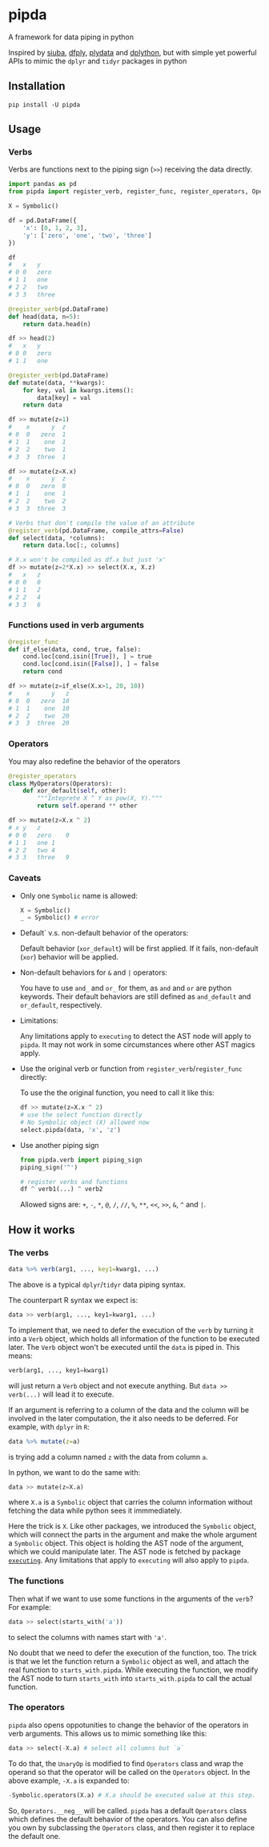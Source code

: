 # pipda

A framework for data piping in python

Inspired by [siuba][1], [dfply][2], [plydata][3] and [dplython][4], but with simple yet powerful APIs to mimic the `dplyr` and `tidyr` packages in python

## Installation
```shell
pip install -U pipda
```

## Usage

### Verbs

Verbs are functions next to the piping sign (`>>`) receiving the data directly.

```python
import pandas as pd
from pipda import register_verb, register_func, register_operators, Operators, Symbolic

X = Symbolic()

df = pd.DataFrame({
    'x': [0, 1, 2, 3],
    'y': ['zero', 'one', 'two', 'three']
})

df
# 	x	y
# 0	0	zero
# 1	1	one
# 2	2	two
# 3	3	three

@register_verb(pd.DataFrame)
def head(data, n=5):
    return data.head(n)

df >> head(2)
#   x	y
# 0	0	zero
# 1	1	one

@register_verb(pd.DataFrame)
def mutate(data, **kwargs):
    for key, val in kwargs.items():
        data[key] = val
    return data

df >> mutate(z=1)
#    x      y  z
# 0  0   zero  1
# 1  1    one  1
# 2  2    two  1
# 3  3  three  1

df >> mutate(z=X.x)
#    x      y  z
# 0  0   zero  0
# 1  1    one  1
# 2  2    two  2
# 3  3  three  3

# Verbs that don't compile the value of an attribute
@register_verb(pd.DataFrame, compile_attrs=False)
def select(data, *columns):
    return data.loc[:, columns]

# X.x won't be compiled as df.x but just 'x'
df >> mutate(z=2*X.x) >> select(X.x, X.z)
# 	x	z
# 0	0	0
# 1	1	2
# 2	2	4
# 3	3	6
```

### Functions used in verb arguments
```python
@register_func
def if_else(data, cond, true, false):
    cond.loc[cond.isin([True]), ] = true
    cond.loc[cond.isin([False]), ] = false
    return cond

df >> mutate(z=if_else(X.x>1, 20, 10))
#    x      y   z
# 0  0   zero  10
# 1  1    one  10
# 2  2    two  20
# 3  3  three  20
```

### Operators
You may also redefine the behavior of the operators
```python
@register_operators
class MyOperators(Operators):
    def xor_default(self, other):
        """Inteprete X ^ Y as pow(X, Y)."""
        return self.operand ** other

df >> mutate(z=X.x ^ 2)
# x	y	z
# 0	0	zero	0
# 1	1	one	1
# 2	2	two	4
# 3	3	three	9
```

### Caveats
- Only one `Symbolic` name is allowed:
    ```python
    X = Symbolic()
    _ = Symbolic() # error
    ```

- Default` v.s. non-default behavior of the operators:

    Default behavior (`xor_default`) will be first applied. If it fails, non-default (`xor`) behavior will be applied.

- Non-default behaviors for `&` and `|` operators:

    You have to use `and_` and `or_` for them, as `and` and `or` are python keywords.
    Their default behaviors are still defined as `and_default` and `or_default`, respectively.

- Limitations:

    Any limitations apply to `executing` to detect the AST node will apply to `pipda`. It may not work in some circumstances where other AST magics apply.

- Use the original verb or function from `register_verb`/`register_func` directly:

    To use the the original function, you need to call it like this:
    ```python
    df >> mutate(z=X.x ^ 2)
    # use the select function directly
    # No Symbolic object (X) allowed now
    select.pipda(data, 'x', 'z')
    ```

- Use another piping sign

    ```python
    from pipda.verb import piping_sign
    piping_sign('^')

    # register verbs and functions
    df ^ verb1(...) ^ verb2
    ```

    Allowed signs are: `+`, `-`, `*`, `@`, `/`, `//`, `%`, `**`, `<<`, `>>`, `&`, `^` and `|`.

## How it works
### The verbs
```R
data %>% verb(arg1, ..., key1=kwarg1, ...)
```
The above is a typical `dplyr`/`tidyr` data piping syntax.

The counterpart R syntax we expect is:
```python
data >> verb(arg1, ..., key1=kwarg1, ...)
```
To implement that, we need to defer the execution of the `verb` by turning it into a `Verb` object, which holds all information of the function to be executed later. The `Verb` object won't be executed until the `data` is piped in. This means:
```python
verb(arg1, ..., key1=kwarg1)
```
will just return a `Verb` object and not execute anything. But `data >> verb(...)` will lead it to execute.

If an argument is referring to a column of the data and the column will be involved in the later computation, the it also needs to be deferred. For example, with `dplyr` in `R`:
```R
data %>% mutate(z=a)
```
is trying add a column named `z` with the data from column `a`.

In python, we want to do the same with:
```python
data >> mutate(z=X.a)
```
where `X.a` is a `Symbolic` object that carries the column information without fetching the data while python sees it immmediately.

Here the trick is `X`. Like other packages, we introduced the `Symbolic` object, which will connect the parts in the argument and make the whole argument a `Symbolic` object. This object is holding the AST node of the argument, which we could manipulate later. The AST node is fetched by package [`executing`][5]. Any limitations that apply to `executing` will also apply to `pipda`.

### The functions
Then what if we want to use some functions in the arguments of the `verb`?
For example:
```python
data >> select(starts_with('a'))
```
to select the columns with names start with `'a'`.

No doubt that we need to defer the execution of the function, too. The trick is that we let the function return a `Symbolic` object as well, and attach the real function to `starts_with.pipda`. While executing the function, we modify the AST node to turn `starts_with` into `starts_with.pipda` to call the actual function.

### The operators
`pipda` also opens oppotunities to change the behavior of the operators in verb arguments. This allows us to mimic something like this:
```python
data >> select(-X.a) # select all columns but `a`
```

To do that, the `UnaryOp` is modified to find `Operators` class and wrap the operand so that the operator will be called on the `Operators` object. In the above example, `-X.a` is expanded to:
```python
-Symbolic.operators(X.a) # X.a should be executed value at this step.
```
So, `Operators.__neg__` will be called. `pipda` has a default `Operators` class which defines the default behavior of the operators. You can also define you own by subclassing the `Operators` class, and then register it to replace the default one.


[1]: https://github.com/machow/siuba
[2]: https://github.com/kieferk/dfply
[3]: https://github.com/has2k1/plydata
[4]: https://github.com/dodger487/dplython
[5]: https://github.com/alexmojaki/executing

